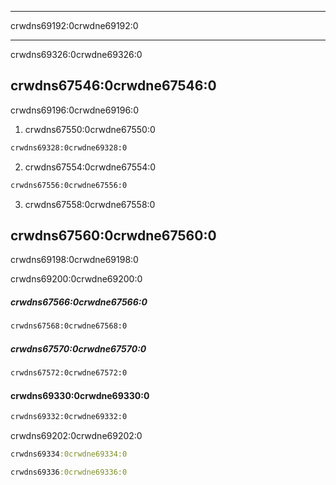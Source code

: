 * * *

crwdns69192:0crwdne69192:0

* * *

crwdns69326:0crwdne69326:0

## crwdns67546:0crwdne67546:0

crwdns69196:0crwdne69196:0

1. crwdns67550:0crwdne67550:0

```sh
crwdns69328:0crwdne69328:0
```

2. crwdns67554:0crwdne67554:0

```sh
crwdns67556:0crwdne67556:0
```

3. crwdns67558:0crwdne67558:0

## crwdns67560:0crwdne67560:0

crwdns69198:0crwdne69198:0

crwdns69200:0crwdne69200:0

##### crwdns67566:0crwdne67566:0

```sh
crwdns67568:0crwdne67568:0
```

##### crwdns67570:0crwdne67570:0

```sh
crwdns67572:0crwdne67572:0
```

#### crwdns69330:0crwdne69330:0

```sh
crwdns69332:0crwdne69332:0
```

crwdns69202:0crwdne69202:0

```clojure
crwdns69334:0crwdne69334:0
```

```clojure
crwdns69336:0crwdne69336:0
```